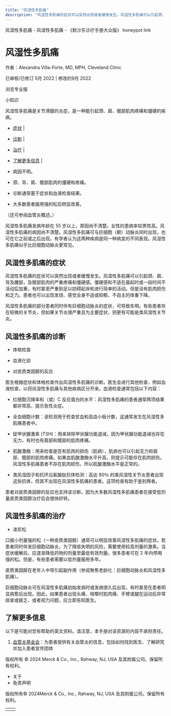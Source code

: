 ```yaml
---
title: "风湿性多肌痛"
description: "风湿性多肌痛的症状可以突然出现或者缓慢发生。风湿性多肌痛可以引起颈、肩、背及腰部，及髋部肌肉的严重疼痛和僵硬感。僵硬感和不适在晨起时或一段时间不活动后加重，有时甚至严重到足以妨碍起床和进行简单的活动。但是没有肌肉损伤和乏力。患者也可以出现发烧、感觉全身不适或抑郁、不自主的体重下降。"
---
```


﻿风湿性多肌痛 \- 风湿性多肌痛 \- 《默沙东诊疗手册大众版》 honeypot link

# 风湿性多肌痛

作者：Alexandra Villa-Forte, MD, MPH, Cleveland Clinic

已审核/已修订 5月 2022 \| 修改的9月 2022

浏览专业版

小知识

风湿性多肌痛是关节滑膜的炎症，是一种能引起颈、肩、髋部肌肉疼痛和僵硬的疾病。

- [症状](#症状_v8496923_zh) \|
- [诊断](#诊断_v8496928_zh) \|
- [治疗](#治疗_v8496942_zh) \|
- [了解更多信息](#了解更多信息_v28548203_zh) \|

- 病因不明。

- 颈、背、肩、髋部肌肉的僵硬和疼痛。

- 诊断通常基于症状和血液检查结果。

- 大多数患者服用强的松后明显改善。


（还可参阅血管炎概述。）

风湿性多肌痛发病年龄在 55 岁以上，原因尚不清楚。女性的患病率较男性高。风湿性多肌痛的病因尚不清楚。风湿性多肌痛可与巨细胞（颞）动脉炎同时出现，也可在它之前或之后出现。有学者认为这两种疾病是同一种病变的不同表现。风湿性多肌痛似乎比巨细胞动脉炎更常见。

## 风湿性多肌痛的症状

风湿性多肌痛的症状可以突然出现或者缓慢发生。风湿性多肌痛可以引起颈、肩、背及腰部，及髋部肌肉的严重疼痛和僵硬感。僵硬感和不适在晨起时或一段时间不活动后加重，有时甚至严重到足以妨碍起床和进行简单的活动。但是没有肌肉损伤和乏力。患者也可以出现发烧、感觉全身不适或抑郁、不自主的体重下降。

风湿性多肌痛的部分患者同时伴有巨细胞动脉炎的症状，可导致失明。有些患者存在轻微的关节炎，但如果关节炎很严重且为主要症状，则更有可能是类风湿性关节炎。

## 风湿性多肌痛的诊断

- 体格检查

- 血液化验

- 对皮质类固醇的反应


医生根据症状和体格检查作出风湿性多肌痛的诊断。医生会进行其他检查，例如血液检查，以将风湿性多肌痛与其他疾病区分开来。血液检查通常包括以下内容：

- 红细胞沉降率和（或）C 反应蛋白的水平：风湿性多肌痛的患者通常两项结果都非常高，提示急性炎症。

- 全血细胞计数：该检测用于检查贫血和高血小板计数，这通常发生在风湿性多肌痛患者中。

- 促甲状腺激素 (TSH)：用来排除甲状腺功能退减，因为甲状腺功能退减也存在无力，有时也有肩部和髋部的肌肉疼痛。

- 肌酸激酶：用来检查是否有肌肉的损伤（肌病），肌病也可以引起无力和肩部、髋部的肌肉疼痛。如果血肌酸激酶水平升高，则提示可能存在肌肉损伤。风湿性多肌痛患者不存在肌肉损伤，所以肌酸激酶水平是正常的。

- 类风湿因子和抗环瓜氨酸肽抗体检测：高达 80％ 的类风湿性关节炎患者出现这些抗体，但其不出现在风湿性多肌痛的患者。这项检查有助于鉴别两者。


患者对皮质类固醇的反应也支持该诊断，因为大多数风湿性多肌痛患者在接受低剂量皮质类固醇治疗后会很快好转。

## 风湿性多肌痛的治疗

- 泼尼松


口服小剂量强的松（一种皮质类固醇）通常可以明显改善风湿性多肌痛的症状。若患者同时伴发巨细胞动脉炎，为了降低失明的风险，需要使用较高剂量的激素。当症状缓解后，应逐渐降低药物的剂量至最低有效剂量。很多患者可在 2 年内停用强的松。但是，有些患者需要以低剂量服用多年。

皮质类固醇在老年人中常引起副作用（参阅聚焦老龄化：巨细胞动脉炎和风湿性多肌痛）。

巨细胞动脉炎可在风湿性多肌痛初始发病时或发病很久后出现，有时甚至在患者明显病愈后出现。因此，如果患者出现头痛、咀嚼时肌肉痛、手臂或腿在运动后异常痉挛或疲乏、或者视力问题，应立即告知医生。

## 了解更多信息

以下是可能对您有帮助的英文资料。请注意，本手册对该资源的内容不承担责任。

1. [血管炎基金会](http://www.vasculitisfoundation.org/)：为患者提供有关血管炎的信息，包括如何找到医生、了解研究并加入患者宣传团体




版权所有 © 2024
Merck & Co., Inc., Rahway, NJ, USA 及其附属公司。保留所有权利。

- 关于
- 免责声明

版权所有© 2024Merck & Co., Inc., Rahway, NJ, USA 及其附属公司。保留所有权利。

|     |     |
| --- | --- |
|  |  |